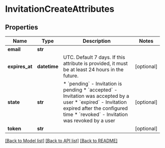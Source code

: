 # InvitationCreateAttributes

## Properties
Name | Type | Description | Notes
------------ | ------------- | ------------- | -------------
**email** | **str** |  | 
**expires_at** | **datetime** | UTC. Default 7 days. If this attribute is provided, it must be at least 24 hours in the future. | [optional] 
**state** | **str** | * &#x60;pending&#x60; - Invitation is pending * &#x60;accepted&#x60; - Invitation was accepted by a user * &#x60;expired&#x60; - Invitation expired after the configured time * &#x60;revoked&#x60; - Invitation was revoked by a user | [optional] 
**token** | **str** |  | [optional] 

[[Back to Model list]](../README.md#documentation-for-models) [[Back to API list]](../README.md#documentation-for-api-endpoints) [[Back to README]](../README.md)

